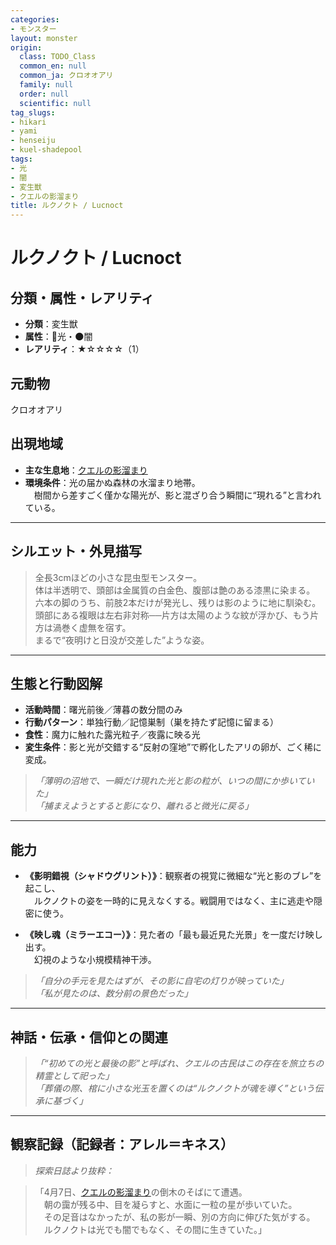 ```yaml
---
categories:
- モンスター
layout: monster
origin:
  class: TODO_Class
  common_en: null
  common_ja: クロオオアリ
  family: null
  order: null
  scientific: null
tag_slugs:
- hikari
- yami
- henseiju
- kuel-shadepool
tags:
- 光
- 闇
- 変生獣
- クエルの影溜まり
title: ルクノクト / Lucnoct
---
```


# ルクノクト / Lucnoct

## 分類・属性・レアリティ

* **分類**：変生獣  
* **属性**：🌟光・🌑闇  
* **レアリティ**：★☆☆☆☆（1）

## 元動物
クロオオアリ

## 出現地域

* **主な生息地**：[クエルの影溜まり](../place/kuel_shadepool.md)  
* **環境条件**：光の届かぬ森林の水溜まり地帯。  
　樹間から差すごく僅かな陽光が、影と混ざり合う瞬間に“現れる”と言われている。

---

## シルエット・外見描写

> 全長3cmほどの小さな昆虫型モンスター。  
> 体は半透明で、頭部は金属質の白金色、腹部は艶のある漆黒に染まる。  
> 六本の脚のうち、前肢2本だけが発光し、残りは影のように地に馴染む。  
> 頭部にある複眼は左右非対称──片方は太陽のような紋が浮かび、もう片方は渦巻く虚無を宿す。  
> まるで“夜明けと日没が交差した”ような姿。

---

## 生態と行動図解

* **活動時間**：曙光前後／薄暮の数分間のみ
* **行動パターン**：単独行動／記憶巣制（巣を持たず記憶に留まる）
* **食性**：魔力に触れた露光粒子／夜露に映る光
* **変生条件**：影と光が交錯する“反射の窪地”で孵化したアリの卵が、ごく稀に変成。

> *「薄明の沼地で、一瞬だけ現れた光と影の粒が、いつの間にか歩いていた」*  
> *「捕まえようとすると影になり、離れると微光に戻る」*

---

## 能力

* **《影明錯視（シャドウグリント）》**：観察者の視覚に微細な“光と影のブレ”を起こし、  
　ルクノクトの姿を一時的に見えなくする。戦闘用ではなく、主に逃走や隠密に使う。

* **《映し魂（ミラーエコー）》**：見た者の「最も最近見た光景」を一度だけ映し出す。  
　幻視のような小規模精神干渉。

> *「自分の手元を見たはずが、その影に自宅の灯りが映っていた」*  
> *「私が見たのは、数分前の景色だった」*

---

## 神話・伝承・信仰との関連

> *「“初めての光と最後の影”と呼ばれ、クエルの古民はこの存在を旅立ちの精霊として祀った」*  
> *「葬儀の際、棺に小さな光玉を置くのは“ルクノクトが魂を導く”という伝承に基づく」*

---

## 観察記録（記録者：アレル＝キネス）

> *探索日誌より抜粋：*

> 「4月7日、[クエルの影溜まり](../place/kuel_shadepool.md)の倒木のそばにて遭遇。  
　朝の靄が残る中、目を凝らすと、水面に一粒の星が歩いていた。  
　その足音はなかったが、私の影が一瞬、別の方向に伸びた気がする。  
　ルクノクトは光でも闇でもなく、その間に生きていた。」